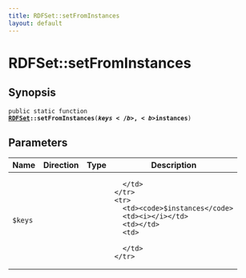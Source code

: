 ```yaml
---
title: RDFSet::setFromInstances
layout: default
---
```


# RDFSet::setFromInstances

## Synopsis

<code>public static function <b><a href="RDFSet">RDFSet</a>::setFromInstances</b>(<b>$keys</b>, <b>$instances</b>)</code>

## Parameters

<table>
  <thead>
    <tr>
      <th>Name</th>
      <th>Direction</th>
      <th>Type</th>
      <th>Description</th>
    </tr>
  </thead>
  <tbody>
    <tr>
      <td><code>$keys</code>
      <td><i></i></td>
      <td></td>
      <td>

      </td>
    </tr>
    <tr>
      <td><code>$instances</code>
      <td><i></i></td>
      <td></td>
      <td>

      </td>
    </tr>
  </tbody>
</table>

